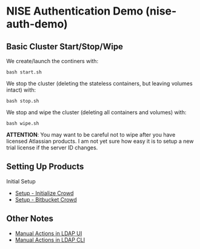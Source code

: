 # NISE Authentication Demo (nise-auth-demo)

## Basic Cluster Start/Stop/Wipe

We create/launch the continers with:

```
bash start.sh
```

We stop the cluster (deleting the stateless containers, but leaving volumes intact) with:

```
bash stop.sh
```

We stop and wipe the cluster (deleting all containers and volumes) with:

```
bash wipe.sh
```

**ATTENTION**: You may want to be careful not to wipe after you have licensed Atlassian products.
I am not yet sure how easy it is to setup a new trial license if the server ID changes.

## Setting Up Products

Initial Setup

* [Setup - Initialize Crowd](docs/Setup_Initialize-Crowd.md)
* [Setup - Bitbucket Crowd](docs/Setup_Bitbucket-Crowd.md)

## Other Notes

* [Manual Actions in LDAP UI](docs/Manual-Actions-in-LDAP-UI.md)
* [Manual Actions in LDAP CLI](docs/Manual-Actions-in-LDAP-CLI.md)
